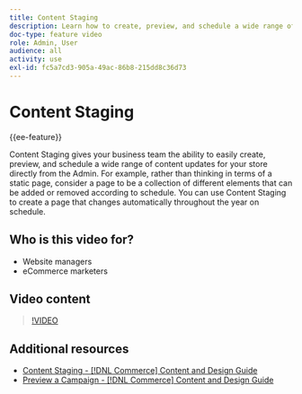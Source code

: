 ```yaml
---
title: Content Staging
description: Learn how to create, preview, and schedule a wide range of content updates for your store directly from the Admin.
doc-type: feature video
role: Admin, User
audience: all
activity: use
exl-id: fc5a7cd3-905a-49ac-86b8-215dd8c36d73
---
```

# Content Staging

{{ee-feature}}

Content Staging gives your business team the ability to easily create, preview, and schedule a wide range of content updates for your store directly from the Admin. For example, rather than thinking in terms of a static page, consider a page to be a collection of different elements that can be added or removed according to schedule. You can use Content Staging to create a page that changes automatically throughout the year on schedule.

## Who is this video for?

- Website managers
- eCommerce marketers

## Video content

>[!VIDEO](https://video.tv.adobe.com/v/343784?quality=12&learn=on)

## Additional resources

- [Content Staging - [!DNL Commerce] Content and Design Guide](https://experienceleague.adobe.com/docs/commerce-admin/content-design/staging/content-staging.html)
- [Preview a Campaign - [!DNL Commerce] Content and Design Guide](https://experienceleague.adobe.com/docs/commerce-admin/content-design/staging/content-staging-preview.html)
